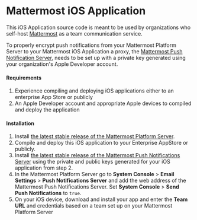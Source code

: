 # Mattermost iOS Application 

This iOS Application source code is meant to be used by organizations who self-host [Mattermost](http://www.mattermost.org/download/) as a team communication service. 

To properly encrypt push notifications from your Mattermost Platform Server to your Mattermost iOS Application a proxy, the [Mattermost Push Notification Server](https://github.com/mattermost/push-proxy), needs to be set up with a private key generated using your organization's Apple Developer account. 

#### Requirements 

1. Experience compiling and deploying iOS applications either to an enterprise App Store or publicly
2. An Apple Developer account and appropriate Apple devices to compiled and deploy the application

#### Installation 

1. Install [the latest stable release of the Mattermost Platform Server](http://www.mattermost.org/download/).
2. Compile and deploy this iOS application to your Enterprise AppStore or publicly.
3. Install [the latest stable release of the Mattermost Push Notifications Server](https://github.com/mattermost/push-proxy) using the private and public keys generated for your iOS application from step 2.
4. In the Mattermost Platform Server go to **System Console** > **Email Settings** > **Push Notifications Server** and add the web address of the Mattermost Push Notifications Server. Set **System Console** > **Send Push Notifications** to `true`.
5. On your iOS device, download and install your app and enter the **Team URL** and credentials based on a team set up on your Mattermost Platform Server


